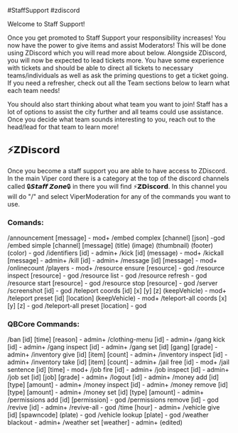 #StaffSupport #zdiscord 

Welcome to Staff Support!

Once you get promoted to Staff Support your responsibility increases! You now have the power to give items and assist Moderators! This will be done using ZDiscord which you will read more about below. Alongside ZDiscord, you will now be expected to lead tickets more. You have some experience with tickets and should be able to direct all tickets to necessary teams/individuals as well as ask the priming questions to get a ticket going. If you need a refresher, check out all the Team sections below to learn what each team needs!

You should also start thinking about what team you want to join! Staff has a lot of options to assist the city further and all teams could use assistance. Once you decide what team sounds interesting to you, reach out to the head/lead for that team to learn more!

## ⁠**⚡𝗭𝗗𝗶𝘀𝗰𝗼𝗿𝗱**
Once you become a staff support you are able to have access to ZDiscord. In the main Viper cord there is a category at the top of the discord channels called 🔒𝙎𝙩𝙖𝙛𝙛 𝙕𝙤𝙣𝙚🔒 in there you will find ⚡𝗭𝗗𝗶𝘀𝗰𝗼𝗿𝗱. In this channel you will do "/" and select ViperModeration for any of the commands you want to use.

### Comands:
/announcement [message] - mod+ 
/embed complex [channel] [json] -god 
/embed simple [channel] [message] (title) (image) (thumbnail) (footer) (color) - god 
/identifiers [id] - admin+ 
/kick [id] (message) - mod+ 
/kickall [message] - admin+ 
/kill [id] - admin+ 
/message [id] [message] - mod+ 
/onlinecount 
 /players - mod+ 
/resource ensure [resource] - god 
/resource inspect [resource] - god 
/resource list - god /resource refresh - god 
/resource start [resource] - god 
/resource stop [resource] - god 
/server 
/screenshot [id] - god 
/teleport coords [id] [x] [y] [z] (keepVehicle) - mod+ 
/teleport preset [id] [location] (keepVehicle) - mod+ 
/teleport-all coords [x] [y] [z] - god 
/teleport-all preset [location] - god 

### QBCore Commands: 

/ban [id] [time] [reason] - admin+ 
/clothing-menu [id] - admin+ 
/gang kick [id] - admin+ 
/gang inspect [id] - admin+ 
/gang set [id] [gang] [grade] - admin+ 
/inventory give [id] [item] [count] - admin+ 
/inventory inspect [id] - admin+ 
/inventory take [id] [item] [count] - admin+ 
/jail free [id] - mod+ /jail sentence [id] [time] - mod+ 
/job fire [id] - admin+ /job inspect [id] - admin+ 
/job set [id] [job] [grade] - admin+ 
/logout [id] - admin+ 
/money add [id] [type] [amount] - admin+ 
/money inspect [id] - admin+ 
/money remove [id] [type] [amount] - admin+ 
/money set [id] [type] [amount] - admin+ 
/permissions add [id] [permission] - god 
/permissions remove [id] - god 
/revive [id] - admin+ 
/revive-all - god /time [hour] - admin+ 
/vehicle give [id] [spawncode] (plate) - god 
/vehicle lookup [plate] - god 
/weather blackout - admin+ 
/weather set [weather] - admin+ (edited)




